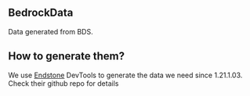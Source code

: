 ## BedrockData
Data generated from BDS. 

## How to generate them?

We use [Endstone](https://github.com/EndstoneMC/endstone) DevTools to generate the data we need since 1.21.1.03.
Check their github repo for details